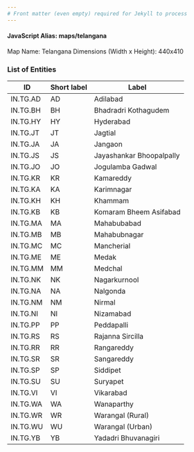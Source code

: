 ```yaml
---
# Front matter (even empty) required for Jekyll to process
---
```


#### JavaScript Alias: maps/telangana

Map Name: Telangana
Dimensions (Width x Height): 440x410






### List of Entities

ID | Short label | Label
---|---|---|
IN.TG.AD|AD|Adilabad
IN.TG.BH|BH|Bhadradri Kothagudem
IN.TG.HY|HY|Hyderabad
IN.TG.JT|JT|Jagtial
IN.TG.JA|JA|Jangaon
IN.TG.JS|JS|Jayashankar Bhoopalpally
IN.TG.JO|JO|Jogulamba Gadwal
IN.TG.KR|KR|Kamareddy
IN.TG.KA|KA|Karimnagar
IN.TG.KH|KH|Khammam
IN.TG.KB|KB|Komaram Bheem Asifabad
IN.TG.MA|MA|Mahabubabad
IN.TG.MB|MB|Mahabubnagar
IN.TG.MC|MC|Mancherial
IN.TG.ME|ME|Medak
IN.TG.MM|MM|Medchal
IN.TG.NK|NK|Nagarkurnool
IN.TG.NA|NA|Nalgonda
IN.TG.NM|NM|Nirmal
IN.TG.NI|NI|Nizamabad
IN.TG.PP|PP|Peddapalli
IN.TG.RS|RS|Rajanna Sircilla
IN.TG.RR|RR|Rangareddy
IN.TG.SR|SR|Sangareddy
IN.TG.SP|SP|Siddipet
IN.TG.SU|SU|Suryapet
IN.TG.VI|VI|Vikarabad
IN.TG.WA|WA|Wanaparthy
IN.TG.WR|WR|Warangal (Rural)
IN.TG.WU|WU|Warangal (Urban)
IN.TG.YB|YB|Yadadri Bhuvanagiri